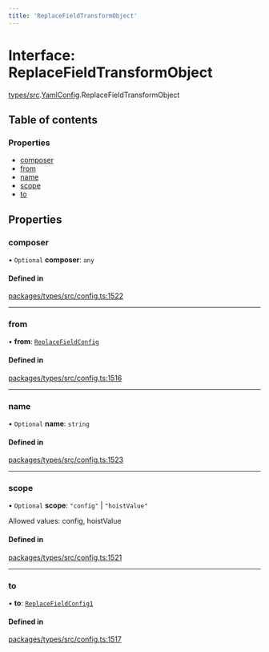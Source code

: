 ```yaml
---
title: 'ReplaceFieldTransformObject'
---
```


# Interface: ReplaceFieldTransformObject

[types/src](../modules/types_src).[YamlConfig](../modules/types_src.YamlConfig).ReplaceFieldTransformObject

## Table of contents

### Properties

- [composer](types_src.YamlConfig.ReplaceFieldTransformObject#composer)
- [from](types_src.YamlConfig.ReplaceFieldTransformObject#from)
- [name](types_src.YamlConfig.ReplaceFieldTransformObject#name)
- [scope](types_src.YamlConfig.ReplaceFieldTransformObject#scope)
- [to](types_src.YamlConfig.ReplaceFieldTransformObject#to)

## Properties

### composer

• `Optional` **composer**: `any`

#### Defined in

[packages/types/src/config.ts:1522](https://github.com/Urigo/graphql-mesh/blob/master/packages/types/src/config.ts#L1522)

___

### from

• **from**: [`ReplaceFieldConfig`](types_src.YamlConfig.ReplaceFieldConfig)

#### Defined in

[packages/types/src/config.ts:1516](https://github.com/Urigo/graphql-mesh/blob/master/packages/types/src/config.ts#L1516)

___

### name

• `Optional` **name**: `string`

#### Defined in

[packages/types/src/config.ts:1523](https://github.com/Urigo/graphql-mesh/blob/master/packages/types/src/config.ts#L1523)

___

### scope

• `Optional` **scope**: ``"config"`` | ``"hoistValue"``

Allowed values: config, hoistValue

#### Defined in

[packages/types/src/config.ts:1521](https://github.com/Urigo/graphql-mesh/blob/master/packages/types/src/config.ts#L1521)

___

### to

• **to**: [`ReplaceFieldConfig1`](types_src.YamlConfig.ReplaceFieldConfig1)

#### Defined in

[packages/types/src/config.ts:1517](https://github.com/Urigo/graphql-mesh/blob/master/packages/types/src/config.ts#L1517)
